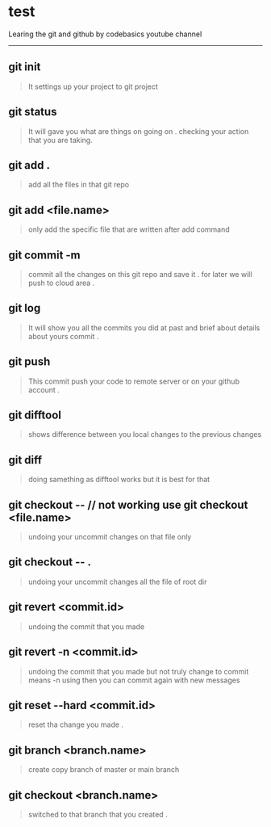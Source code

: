 # test
Learing the git and github by codebasics youtube channel

----


## git init 

> It settings up your project to git project 

## git status
> It will gave you what are things on going on . checking your action that you are taking. 

## git add . 
> add all the files in that git repo


## git add <file.name>
> only add the specific file that are written after add command 

## git commit -m 
> commit all the changes on this git repo and save it . for later we will push to cloud area .

## git log 
> It will show you all the commits you did at past and brief about details about yours commit .

## git push 

> This commit push your code to remote server or on your github account . 

## git difftool 
> shows difference between you local changes to the previous changes 

## git diff 
> doing samething as difftool works but it is best for that 

## git checkout --  // not working use git checkout <file.name>
> undoing your uncommit changes on that file only
> 
## git checkout -- .
> undoing your uncommit changes  all the file of root dir

## git revert <commit.id>
> undoing the commit that you made 
## git revert -n <commit.id>
> undoing the commit that you made but not truly change to commit means -n using then you can commit again with new messages

## git reset --hard <commit.id>
> reset tha change you made .

## git branch <branch.name>
> create copy branch of master or main branch 
> 
## git checkout <branch.name>
> switched to that branch that you created . 

